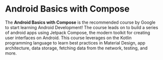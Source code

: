 # Android Basics with Compose
The **Android Basics with Compose** is the recommended course by Google to start learning Android Development! The course leads on to build a series of android apps using Jetpack Compose, the modern toolkit for creating user interfaces on Android. This course leverages on the Kotlin programming language to learn best practices in Material Design, app architecture, data storage, fetching data from the network, testing, and more.
